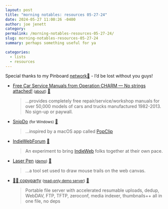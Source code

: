 ```yaml
---
layout: post
title: "morning notables: resources 05-27-24"
date: 2024-05-27 11:00:26 -0400
author: joe jenett
category: 
permalink: /morning-notables-resources-05-27-24/
slug: morning-notables-resources-05-27-24
summary: perhaps something useful for ya

categories:
  - lists
  - resources
---
```

<p>
	Special thanks to my Pinboard <a title="viewable by logged in users only" href="https://pinboard.in/u:iwebthings/network/">network📌</a> - I’d be lost without you guys!
</p>
<ul class="links">
	<li><a title="Free Car Service Manuals from Operation CHARM — No strings attached!" href="https://charm.li/">Free Car Service Manuals from Operation CHARM — No strings attached!</a> <small>(<a href="https://charm.li/about.html">about</a>)</small> <a href="https://pinboard.in/u:fileformat">📌</a><blockquote><p>...provides completely free repair/service/workshop manuals for over 50,000 models of cars and trucks manufactured 1982-2013. No sign-up or paywall.</p></blockquote></li>
	<li><a title="A fundamental Text Menu for Windows." href="https://snipdo-app.com/">SnipDo</a> <small>(for Windows)</small> <a href="https://pinboard.in/u:axehandle">📌</a><blockquote><p>...inspired by a macOS app called <a title="paid app" href="https://www.popclip.app/">PopClip</a></p></blockquote></li>
	<li><a title="IndieWebForum" href="https://indiewebforum.eu/">IndieWebForum</a> <a href="https://pinboard.in/u:ramblinggit">📌</a><blockquote><p>An experiment to bring <a href="https://indieweb.org/">IndieWeb</a> folks together at their own pace.</p></blockquote></li>
	<li><a title="GitHub - SilentTiger/laser-pen" href="https://github.com/SilentTiger/laser-pen">Laser Pen</a> <small>(<a href="https://silenttiger.online/laser-pen/">demo</a>)</small> <a href="https://pinboard.in/u:zero1infinity">📌</a><blockquote><p>...a tool set used to draw mouse trails on the web canvas.</p></blockquote></li>
	<li><a title="GitHub - 9001/copyparty" href="https://github.com/9001/copyparty">💾🎉 copyparty</a> <small>(<a href="https://a.ocv.me/pub/demo/">read-only demo server</a>)</small> <a href="https://pinboard.in/u:solari">📌</a><blockquote><p>Portable file server with accelerated resumable uploads, dedup, WebDAV, FTP, TFTP, zeroconf, media indexer, thumbnails++ all in one file, no deps</p></blockquote></li>
</ul>

<a style="display:none;" href="https://brid.gy/publish/mastodon"><small>(cross-posted to mastodon)</small></a>